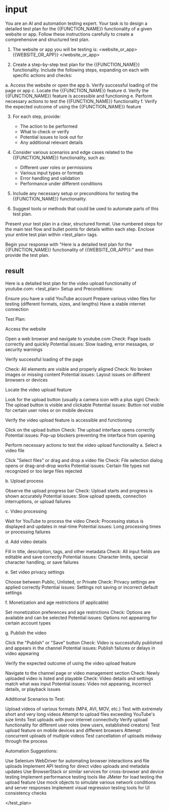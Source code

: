# input

You are an AI and automation testing expert. Your task is to design a detailed test plan for the {{FUNCTION_NAME}} functionality of a given website or app. Follow these instructions carefully to create a comprehensive and structured test plan.

1. The website or app you will be testing is:
<website_or_app>
{{WEBSITE_OR_APP}}
</website_or_app>

2. Create a step-by-step test plan for the {{FUNCTION_NAME}} functionality. Include the following steps, expanding on each with specific actions and checks:

a. Access the website or open the app
b. Verify successful loading of the page or app
c. Locate the {{FUNCTION_NAME}} feature
d. Verify the {{FUNCTION_NAME}} feature is accessible and functioning
e. Perform necessary actions to test the {{FUNCTION_NAME}} functionality
f. Verify the expected outcome of using the {{FUNCTION_NAME}} feature

3. For each step, provide:
   - The action to be performed
   - What to check or verify
   - Potential issues to look out for
   - Any additional relevant details

4. Consider various scenarios and edge cases related to the {{FUNCTION_NAME}} functionality, such as:
   - Different user roles or permissions
   - Various input types or formats
   - Error handling and validation
   - Performance under different conditions

5. Include any necessary setup or preconditions for testing the {{FUNCTION_NAME}} functionality.

6. Suggest tools or methods that could be used to automate parts of this test plan.

Present your test plan in a clear, structured format. Use numbered steps for the main test flow and bullet points for details within each step. Enclose your entire test plan within <test_plan> tags.

Begin your response with "Here is a detailed test plan for the {{FUNCTION_NAME}} functionality of {{WEBSITE_OR_APP}}:" and then provide the test plan.

## result

Here is a detailed test plan for the video upload functionality of youtube.com:
<test_plan>
Setup and Preconditions:

Ensure you have a valid YouTube account
Prepare various video files for testing (different formats, sizes, and lengths)
Have a stable internet connection

Test Plan:

Access the website

Open a web browser and navigate to youtube.com
Check: Page loads correctly and quickly
Potential issues: Slow loading, error messages, or security warnings


Verify successful loading of the page

Check: All elements are visible and properly aligned
Check: No broken images or missing content
Potential issues: Layout issues on different browsers or devices


Locate the video upload feature

Look for the upload button (usually a camera icon with a plus sign)
Check: The upload button is visible and clickable
Potential issues: Button not visible for certain user roles or on mobile devices


Verify the video upload feature is accessible and functioning

Click on the upload button
Check: The upload interface opens correctly
Potential issues: Pop-up blockers preventing the interface from opening


Perform necessary actions to test the video upload functionality
a. Select a video file

Click "Select files" or drag and drop a video file
Check: File selection dialog opens or drag-and-drop works
Potential issues: Certain file types not recognized or too large files rejected

b. Upload process

Observe the upload progress bar
Check: Upload starts and progress is shown accurately
Potential issues: Slow upload speeds, connection interruptions, or upload failures

c. Video processing

Wait for YouTube to process the video
Check: Processing status is displayed and updates in real-time
Potential issues: Long processing times or processing failures

d. Add video details

Fill in title, description, tags, and other metadata
Check: All input fields are editable and save correctly
Potential issues: Character limits, special character handling, or save failures

e. Set video privacy settings

Choose between Public, Unlisted, or Private
Check: Privacy settings are applied correctly
Potential issues: Settings not saving or incorrect default settings

f. Monetization and age restrictions (if applicable)

Set monetization preferences and age restrictions
Check: Options are available and can be selected
Potential issues: Options not appearing for certain account types

g. Publish the video

Click the "Publish" or "Save" button
Check: Video is successfully published and appears in the channel
Potential issues: Publish failures or delays in video appearing


Verify the expected outcome of using the video upload feature

Navigate to the channel page or video management section
Check: Newly uploaded video is listed and playable
Check: Video details and settings match what was input
Potential issues: Video not appearing, incorrect details, or playback issues



Additional Scenarios to Test:

Upload videos of various formats (MP4, AVI, MOV, etc.)
Test with extremely short and very long videos
Attempt to upload files exceeding YouTube's size limits
Test uploads with poor internet connectivity
Verify upload functionality for different user roles (new users, established creators)
Test upload feature on mobile devices and different browsers
Attempt concurrent uploads of multiple videos
Test cancellation of uploads midway through the process

Automation Suggestions:

Use Selenium WebDriver for automating browser interactions and file uploads
Implement API testing for direct video uploads and metadata updates
Use BrowserStack or similar services for cross-browser and device testing
Implement performance testing tools like JMeter for load testing the upload feature
Use mock objects to simulate various network conditions and server responses
Implement visual regression testing tools for UI consistency checks

</test_plan>

